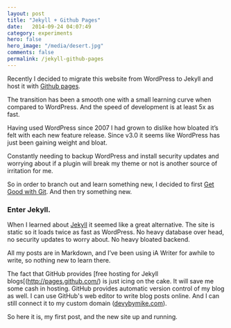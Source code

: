 ```yaml
---
layout: post
title: "Jekyll + Github Pages"
date:   2014-09-24 04:07:49
category: experiments
hero: false
hero_image: "/media/desert.jpg"
comments: false
permalink: /jekyll-github-pages
---
```


Recently I decided to migrate this website from WordPress to Jekyll and host it with [Github pages](https://github.com/devbymike/devbymike.github.io). 

The transition has been a smooth one with a small learning curve when compared to WordPress. And the speed of development is at least 5x as fast.

<!--more-->

Having used WordPress since 2007 I had grown to dislike how bloated it’s felt with each new feature release. Since v3.0 it seems like WordPress has just been gaining weight and bloat.

Constantly needing to backup WordPress and install security updates and worrying about if a plugin will break my theme or not is another source of irritation for me.

So in order to branch out and learn something new, I decided to first [Get Good with Git](http://mikekey.com/rebooting-the-site/). And then try something new.

### Enter Jekyll.

When I learned about [Jekyll](http://jekyllrb.com/) it seemed like a great alternative. The site is static so it loads twice as fast as WordPress. No heavy database over head, no security updates to worry about. No heavy bloated backend.

All my posts are in Markdown, and I’ve been using iA Writer for awhile to write, so nothing new to learn there.

The fact that GitHub provides [free hosting for Jekyll blogs[(http://pages.github.com/) is just icing on the cake. It will save me some cash in hosting. GitHub provides automatic version control of my blog as well. I can use GitHub's web editor to write blog posts online. And I can still connect it to my custom domain ([devybymike.com](http://devbymike.com)).

So here it is, my first post, and the new site up and running.
